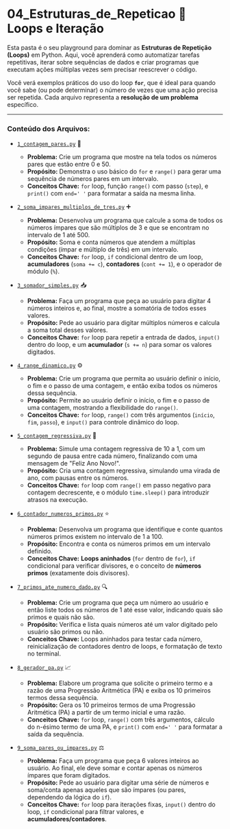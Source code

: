 # 04_Estruturas_de_Repeticao 🔄 Loops e Iteração

Esta pasta é o seu playground para dominar as **Estruturas de Repetição (Loops)** em Python. Aqui, você aprenderá como automatizar tarefas repetitivas, iterar sobre sequências de dados e criar programas que executam ações múltiplas vezes sem precisar reescrever o código.

Você verá exemplos práticos do uso do loop **`for`**, que é ideal para quando você sabe (ou pode determinar) o número de vezes que uma ação precisa ser repetida. Cada arquivo representa a **resolução de um problema** específico.

---

### Conteúdo dos Arquivos:

* [`1_contagem_pares.py`](https://github.com/RafaelBrietSantos/PythonTraining/blob/main/Fundamentos/04_Estruturas_de_Repeticao/1_contagem_pares.py) 🔢
    * **Problema:** Crie um programa que mostre na tela todos os números pares que estão entre 0 e 50.
    * **Propósito:** Demonstra o uso básico do `for` e `range()` para gerar uma sequência de números pares em um intervalo.
    * **Conceitos Chave:** `for` loop, função `range()` com passo (`step`), e `print()` com `end=' '` para formatar a saída na mesma linha.

* [`2_soma_impares_multiplos_de_tres.py`]((https://github.com/RafaelBrietSantos/PythonTraining/blob/main/Fundamentos/04_Estruturas_de_Repeticao/2_soma_impares_multiplos_de_tres.py)) ➕
    * **Problema:** Desenvolva um programa que calcule a soma de todos os números ímpares que são múltiplos de 3 e que se encontram no intervalo de 1 até 500.
    * **Propósito:** Soma e conta números que atendem a múltiplas condições (ímpar e múltiplo de três) em um intervalo.
    * **Conceitos Chave:** `for` loop, `if` condicional dentro de um loop, **acumuladores** (`soma += c`), **contadores** (`cont += 1`), e o operador de módulo (`%`).

* [`3_somador_simples.py`]((https://github.com/RafaelBrietSantos/PythonTraining/blob/main/Fundamentos/04_Estruturas_de_Repeticao/3_testando_o_for.py)) 📥
    * **Problema:** Faça um programa que peça ao usuário para digitar 4 números inteiros e, ao final, mostre a somatória de todos esses valores.
    * **Propósito:** Pede ao usuário para digitar múltiplos números e calcula a soma total desses valores.
    * **Conceitos Chave:** `for` loop para repetir a entrada de dados, `input()` dentro do loop, e um **acumulador** (`s += n`) para somar os valores digitados.

* [`4_range_dinamico.py`]((https://github.com/RafaelBrietSantos/PythonTraining/blob/main/Fundamentos/04_Estruturas_de_Repeticao/4_somador_simples.py)) ⚙️
    * **Problema:** Crie um programa que permita ao usuário definir o início, o fim e o passo de uma contagem, e então exiba todos os números dessa sequência.
    * **Propósito:** Permite ao usuário definir o início, o fim e o passo de uma contagem, mostrando a flexibilidade do `range()`.
    * **Conceitos Chave:** `for` loop, `range()` com três argumentos (`início`, `fim`, `passo`), e `input()` para controle dinâmico do loop.

* [`5_contagem_regressiva.py`]((https://github.com/RafaelBrietSantos/PythonTraining/blob/main/Fundamentos/04_Estruturas_de_Repeticao/5_range_dinamico.py)) 🚀
    * **Problema:** Simule uma contagem regressiva de 10 a 1, com um segundo de pausa entre cada número, finalizando com uma mensagem de "Feliz Ano Novo!".
    * **Propósito:** Cria uma contagem regressiva, simulando uma virada de ano, com pausas entre os números.
    * **Conceitos Chave:** `for` loop com `range()` em passo negativo para contagem decrescente, e o módulo `time.sleep()` para introduzir atrasos na execução.

* [`6_contador_numeros_primos.py`]((https://github.com/RafaelBrietSantos/PythonTraining/blob/main/Fundamentos/04_Estruturas_de_Repeticao/6_contagem_regressiva.py)) ⭐
    * **Problema:** Desenvolva um programa que identifique e conte quantos números primos existem no intervalo de 1 a 100.
    * **Propósito:** Encontra e conta os números primos em um intervalo definido.
    * **Conceitos Chave:** **Loops aninhados** (`for` dentro de `for`), `if` condicional para verificar divisores, e o conceito de **números primos** (exatamente dois divisores).

* [`7_primos_ate_numero_dado.py`]((https://github.com/RafaelBrietSantos/PythonTraining/blob/main/Fundamentos/04_Estruturas_de_Repeticao/7_contador_numeros_primos.py)) 🔍
    * **Problema:** Crie um programa que peça um número ao usuário e então liste todos os números de 1 até esse valor, indicando quais são primos e quais não são.
    * **Propósito:** Verifica e lista quais números até um valor digitado pelo usuário são primos ou não.
    * **Conceitos Chave:** Loops aninhados para testar cada número, reinicialização de contadores dentro de loops, e formatação de texto no terminal.

* [`8_gerador_pa.py`]((https://github.com/RafaelBrietSantos/PythonTraining/blob/main/Fundamentos/04_Estruturas_de_Repeticao/8_primos_ate_numero_dado.py)) 📈
    * **Problema:** Elabore um programa que solicite o primeiro termo e a razão de uma Progressão Aritmética (PA) e exiba os 10 primeiros termos dessa sequência.
    * **Propósito:** Gera os 10 primeiros termos de uma Progressão Aritmética (PA) a partir de um termo inicial e uma razão.
    * **Conceitos Chave:** `for` loop, `range()` com três argumentos, cálculo do n-ésimo termo de uma PA, e `print()` com `end=' '` para formatar a saída da sequência.

* [`9_soma_pares_ou_impares.py`]((https://github.com/RafaelBrietSantos/PythonTraining/blob/main/Fundamentos/04_Estruturas_de_Repeticao/9_gerador_pa.PY)) ⚖️
    * **Problema:** Faça um programa que peça 6 valores inteiros ao usuário. Ao final, ele deve somar e contar apenas os números ímpares que foram digitados.
    * **Propósito:** Pede ao usuário para digitar uma série de números e soma/conta apenas aqueles que são ímpares (ou pares, dependendo da lógica do `if`).
    * **Conceitos Chave:** `for` loop para iterações fixas, `input()` dentro do loop, `if` condicional para filtrar valores, e **acumuladores/contadores**.
